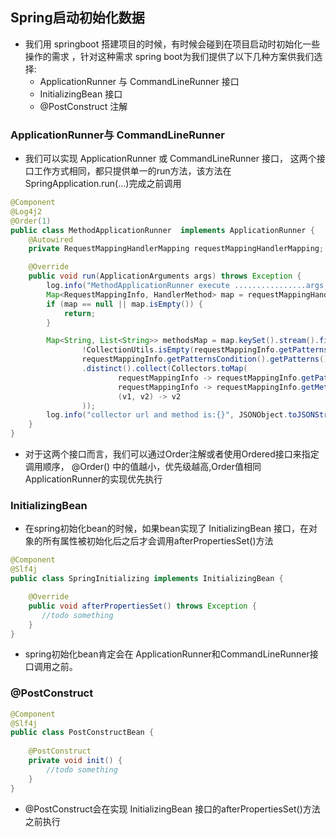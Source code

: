 ## Spring启动初始化数据
+ 我们用 springboot 搭建项目的时候，有时候会碰到在项目启动时初始化一些操作的需求 ，针对这种需求 spring boot为我们提供了以下几种方案供我们选择:
  - ApplicationRunner 与 CommandLineRunner 接口
  - InitializingBean 接口
  - @PostConstruct 注解

### ApplicationRunner与 CommandLineRunner
+ 我们可以实现 ApplicationRunner 或 CommandLineRunner 接口， 这两个接口工作方式相同，都只提供单一的run方法，该方法在SpringApplication.run(…)完成之前调用
````java
@Component
@Log4j2
@Order(1)
public class MethodApplicationRunner  implements ApplicationRunner {
    @Autowired
    private RequestMappingHandlerMapping requestMappingHandlerMapping;

    @Override
    public void run(ApplicationArguments args) throws Exception {
        log.info("MethodApplicationRunner execute ................args:{}", args);
        Map<RequestMappingInfo, HandlerMethod> map = requestMappingHandlerMapping.getHandlerMethods();
        if (map == null || map.isEmpty()) {
            return;
        }

        Map<String, List<String>> methodsMap = map.keySet().stream().filter(requestMappingInfo -> requestMappingInfo.getPatternsCondition() != null &&
                !CollectionUtils.isEmpty(requestMappingInfo.getPatternsCondition().getPatterns()) &&
                requestMappingInfo.getPatternsCondition().getPatterns().stream().findFirst().isPresent())
                .distinct().collect(Collectors.toMap(
                        requestMappingInfo -> requestMappingInfo.getPatternsCondition().getPatterns().stream().findFirst().get(),
                        requestMappingInfo -> requestMappingInfo.getMethodsCondition().getMethods().stream().map(RequestMethod::name).collect(toList()),
                        (v1, v2) -> v2
                ));
        log.info("collector url and method is:{}", JSONObject.toJSONString(methodsMap));
    }
}
````

+ 对于这两个接口而言，我们可以通过Order注解或者使用Ordered接口来指定调用顺序， @Order() 中的值越小，优先级越高,Order值相同ApplicationRunner的实现优先执行

### InitializingBean
+ 在spring初始化bean的时候，如果bean实现了 InitializingBean 接口，在对象的所有属性被初始化后之后才会调用afterPropertiesSet()方法
````java
@Component
@Slf4j
public class SpringInitializing implements InitializingBean {

    @Override
    public void afterPropertiesSet() throws Exception {
       //todo something
    }
}
````
+ spring初始化bean肯定会在 ApplicationRunner和CommandLineRunner接口调用之前。

### @PostConstruct
````java
@Component
@Slf4j
public class PostConstructBean {
  
    @PostConstruct
    private void init() {
        //todo something
    }
}
````
+ @PostConstruct会在实现 InitializingBean 接口的afterPropertiesSet()方法之前执行


